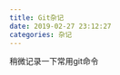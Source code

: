 ```yaml
---
title: Git杂记
date: 2019-02-27 23:12:27
categories: 杂记
---
```


稍微记录一下常用git命令

<!-- More -->

<!-- TODO -->